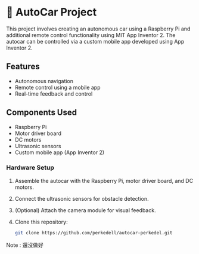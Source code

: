 # 🚗 AutoCar Project

This project involves creating an autonomous car using a Raspberry Pi and additional remote control functionality using MIT App Inventor 2. The autocar can be controlled via a custom mobile app developed using App Inventor 2.

## Features
- Autonomous navigation
- Remote control using a mobile app
- Real-time feedback and control

## Components Used
- Raspberry Pi
- Motor driver board
- DC motors
- Ultrasonic sensors
- Custom mobile app (App Inventor 2)

### Hardware Setup
1. Assemble the autocar with the Raspberry Pi, motor driver board, and DC motors.
2. Connect the ultrasonic sensors for obstacle detection.
3. (Optional) Attach the camera module for visual feedback.

1. Clone this repository:
   ```sh
   git clone https://github.com/perkedell/autocar-perkedel.git

Note : 還沒做好
